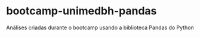 # bootcamp-unimedbh-pandas
Análises criadas durante o bootcamp usando a biblioteca Pandas do Python

